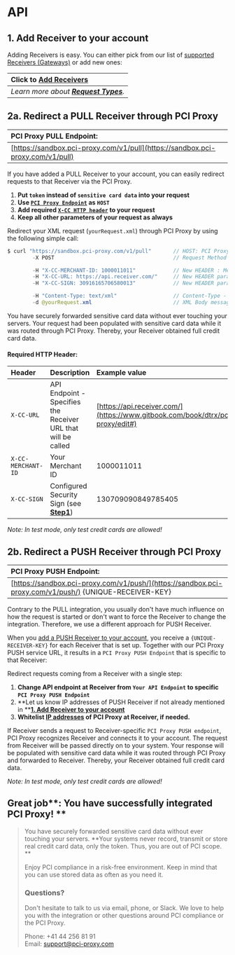 # API

## 1. Add Receiver to your account

Adding Receivers is easy. You can either pick from our list of [supported Receivers \(Gateways\)](../../pci-proxy/resources/supported-receivers.md) or add new ones:

| Click to [**Add Receivers**](https://admin.sandbox.datatrans.com/showcase/pci-proxy/add-receiver.html) |
| :--- |
| _Learn more about _[_**Request Types**_](../../pci-proxy/resources/request-types.md)_._ |

## 2a. Redirect a PULL Receiver through PCI Proxy

| **PCI Proxy PULL Endpoint:** |
| :--- |
| [https://sandbox.pci-proxy.com/v1/pull](https://sandbox.pci-proxy.com/v1/pull) |

If you have added a PULL Receiver to your account, you can easily redirect requests to that Receiver via the PCI Proxy.

1. **Put `token` instead of `sensitive card data` into your request**
2. **Use **[**`PCI Proxy Endpoint`**](api.md#reference)** as `HOST`**
3. **Add required **[**`X-CC HTTP header`**](api.md#reference)** to your request**
4. **Keep all other parameters of your request as always**

Redirect your XML request \(`yourRequest.xml`\) through PCI Proxy by using the following simple call:

```java
$ curl "https://sandbox.pci-proxy.com/v1/pull"       // HOST: PCI Proxy Endpoint
        -X POST                                      // Request Method POST

        -H "X-CC-MERCHANT-ID: 1000011011"            // New HEADER : Merchant ID you received during Signup
        -H "X-CC-URL: https://api.receiver.com/"     // New HEADER parameter: Receiver API Endpoint
        -H "X-CC-SIGN: 30916165706580013"            // New HEADER parameter: Security Sign you created in Step 1 

        -H "Content-Type: text/xml"                  // Content-Type - We support almost all types
        -d @yourRequest.xml                          // XML Body message that is expected by Channel
```

You have securely forwarded sensitive card data without ever touching your servers. Your request had been populated with sensitive card data while it was routed through PCI Proxy. Thereby, your Receiver obtained full credit card data.

#### Required HTTP Header:

| Header | Description | Example value |
| :--- | :--- | :--- |
| `X-CC-URL` | API Endpoint - Specifies the Receiver URL that will be called | [https://api.receiver.com/](https://www.gitbook.com/book/dtrx/pci-proxy/edit#) |
| `X-CC-MERCHANT-ID` | Your Merchant ID | 1000011011 |
| `X-CC-SIGN` | Configured Security Sign \(see [**Step1**](../../setup.md)\) | 130709090849785405 |

_Note: In test mode, only test credit cards are allowed!_

## 2b. Redirect a PUSH Receiver through PCI Proxy

| **PCI Proxy PUSH Endpoint:** |
| :--- |
| [https://sandbox.pci-proxy.com/v1/push/](https://sandbox.pci-proxy.com/v1/push/) {UNIQUE-RECEIVER-KEY} |

Contrary to the PULL integration, you usually don't have much influence on how the request is started or don't want to force the Receiver to change the integration. Therefore, we use a different approach for PUSH Receiver.

When you [add a PUSH Receiver to your account](api.md#1-add-receiver-to-your-account), you receive a `{UNIQUE-RECEIVER-KEY}` for each Receiver that is set up. Together with our PCI Proxy PUSH service URL, it results in a `PCI Proxy PUSH Endpoint` that is specific to that Receiver:

Redirect requests coming from a Receiver with a single step:

1. **Change API endpoint at Receiver from `Your API Endpoint` to specific `PCI Proxy PUSH Endpoint`**
2. **Let us know IP addresses of PUSH Receiver if not already mentioned in **[**1. Add Receiver to your account**](api.md#1-add-receiver-to-your-account)
3. **Whitelist **[**IP addresses**](../../pci-proxy/resources/ip-whitelisting.md)** of PCI Proxy at Receiver, if needed.**

If Receiver sends a request to Receiver-specific `PCI Proxy PUSH endpoint`, PCI Proxy recognizes Receiver and connects it to your account. The request from Receiver will be passed directly on to your system. Your response will be populated with sensitive card data while it was routed through PCI Proxy and forwarded to Receiver. Thereby, your Receiver obtained full credit card data.

_Note: In test mode, only test credit cards are allowed!_

## Great job**: You have successfully integrated PCI Proxy! **

> You have securely forwarded sensitive card data without ever touching your servers. **Your systems never record, transmit or store real credit card data, only the token. Thus, you are out of PCI scope. **
>
> Enjoy PCI compliance in a risk-free environment. Keep in mind that you can use stored data as often as you need it.
>
> ### Questions?
>
> Don't hesitate to talk to us via email, phone, or Slack. We love to help you with the integration or other questions around PCI compliance or the PCI Proxy.
>
> Phone: +41 44 256 81 91  
> Email: [support@pci-proxy.com](mailto:support@pci-proxy.com)

